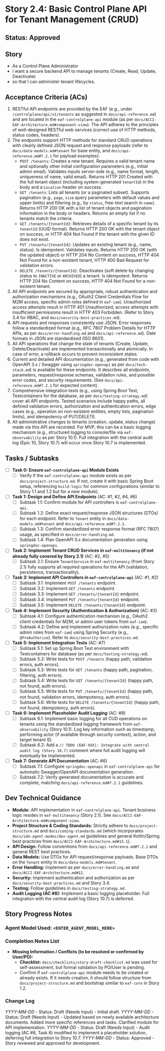 # Story 2.4: Basic Control Plane API for Tenant Management (CRUD)

## Status: Approved

## Story

- As a Control Plane Administrator
- I want a secure backend API to manage tenants (Create, Read, Update, Deactivate)
- so that I can administer tenant lifecycles.

## Acceptance Criteria (ACs)

1. RESTful API endpoints are provided by the EAF (e.g., under `/controlplane/api/v1/tenants` as suggested in `docs/api-reference.md`) and are located in the `eaf-controlplane-api` module (as per `docs/ACCI-EAF-Architecture.md#component-view`). The API adheres to the principles of well-designed RESTful web services (correct use of HTTP methods, status codes, headers).
2. The endpoints support HTTP methods for standard CRUD operations with clearly defined JSON request and response payloads (refer to `docs/data-models.md#tenant` for base entity, and `docs/api-reference.md#7.2.1` for payload examples):
    - `POST /tenants`: Creates a new tenant. Requires a valid tenant name and optionally other initial configuration parameters (e.g., initial admin email). Validates inputs server-side (e.g., name format, length, uniqueness of name, valid email). Returns HTTP 201 Created with the full tenant object (including system-generated `tenantId`) in the body and a `Location` header on success.
    - `GET /tenants`: Lists all tenants (or a paginated subset). Supports pagination (e.g., `page`, `size` query parameters with default values and upper limits) and filtering (e.g., by `status`, free-text search in `name`). Returns HTTP 200 OK with a list of tenant objects and pagination information in the body or headers. Returns an empty list if no tenants match the criteria.
    - `GET /tenants/{tenantId}`: Retrieves details of a specific tenant by its `tenantId` (UUID format). Returns HTTP 200 OK with the tenant object on success, or HTTP 404 Not Found if the tenant with the given ID does not exist.
    - `PUT /tenants/{tenantId}`: Updates an existing tenant (e.g., name, status). Is idempotent. Validates inputs. Returns HTTP 200 OK (with the updated object) or HTTP 204 No Content on success, HTTP 404 Not Found for a non-existent tenant, HTTP 400 Bad Request for validation errors.
    - `DELETE /tenants/{tenantId}`: Deactivates (soft delete by changing status to `INACTIVE` or `ARCHIVED`) a tenant. Is idempotent. Returns HTTP 204 No Content on success, HTTP 404 Not Found for a non-existent tenant.
3. All API endpoints are secured by appropriate, robust authentication and authorization mechanisms (e.g., OAuth2 Client Credentials Flow for M2M access, specific admin roles defined in `eaf-iam`). Unauthorized access attempts result in HTTP 401 Unauthorized; access attempts with insufficient permissions result in HTTP 403 Forbidden. (Refer to Story 3.4 for RBAC, and `docs/security-best-practices.md`).
4. API requests and responses consistently use JSON. Error responses follow a standardized format (e.g., RFC 7807 Problem Details for HTTP APIs, as per `docs/error-handling.md` and `docs/api-reference.md`). Date formats in JSON are standardized (ISO 8601).
5. All API operations that change the state of tenants (Create, Update, Delete/Deactivate) are implemented transactionally and atomically. In case of error, a rollback occurs to prevent inconsistent states.
6. Current and detailed API documentation (e.g., generated from code with OpenAPI 3.x / Swagger using `springdoc-openapi` as per `docs/tech-stack.md`) is available for these endpoints. It describes all endpoints, parameters, request/response schemas, validation rules, and possible error codes, and security requirements. (See `docs/api-reference.md#7.2.1` for expected content).
7. Comprehensive integration tests (e.g., using Spring Boot Test, Testcontainers for the database, as per `docs/testing-strategy.md`) cover all API endpoints. Tested scenarios include happy paths, all defined validation errors, authorization and authentication errors, edge cases (e.g., operation on non-existent entities, empty lists, pagination limits), and idempotency of PUT/DELETE.
8. All administrative changes to tenants (creation, update, status change) made via this API are recorded. For MVP, this can be a basic logging mechanism (e.g., structured logging to console/file via `eaf-observability` as per Story 10.1). Full integration with the central audit log (Epic 10, Story 10.7) will occur once Story 10.7 is implemented.

## Tasks / Subtasks

- [ ] **Task 0: Ensure `eaf-controlplane-api` Module Exists**
  - [ ] Verify if the `eaf-controlplane-api` module exists as per `docs/project-structure.md`. If not, create it with basic Spring Boot setup, referencing `build-logic` for common configurations (similar to Story 1.1 and 1.2 but for a new module).
- [ ] **Task 1: Design and Define API Endpoints** (AC: #1, #2, #4, #6)
  - [ ] Subtask 1.1: Confirm module for API controllers is `eaf-controlplane-api`.
  - [ ] Subtask 1.2: Define exact request/response JSON structures (DTOs) for each endpoint. Refer to `Tenant` entity in `docs/data-models.md#tenant` and `docs/api-reference.md#7.2.1`.
  - [ ] Subtask 1.3: Confirm standardized error response format (RFC 7807) usage, as specified in `docs/error-handling.md`.
  - [ ] Subtask 1.4: Plan OpenAPI 3.x documentation generation using `springdoc-openapi`.
- [ ] **Task 2: Implement Tenant CRUD Services in `eaf-multitenancy` (if not already fully covered by Story 2.1)** (AC: #2, #5)
  - [ ] Subtask 2.1: Ensure `TenantService` in `eaf-multitenancy` (from Story 2.1) fully supports all required operations for the API (validation, persistence, transactionality).
- [ ] **Task 3: Implement API Controllers in `eaf-controlplane-api`** (AC: #1, #2)
  - [ ] Subtask 3.1: Implement `POST /tenants` endpoint.
  - [ ] Subtask 3.2: Implement `GET /tenants` endpoint.
  - [ ] Subtask 3.3: Implement `GET /tenants/{tenantId}` endpoint.
  - [ ] Subtask 3.4: Implement `PUT /tenants/{tenantId}` endpoint.
  - [ ] Subtask 3.5: Implement `DELETE /tenants/{tenantId}` endpoint.
- [ ] **Task 4: Implement Security (Authentication & Authorization)** (AC: #3)
  - [ ] Subtask 4.1: Configure authentication mechanism (e.g., OAuth2 client credentials for M2M, or admin user tokens from `eaf-iam`).
  - [ ] Subtask 4.2: Define and implement authorization rules (e.g., specific admin roles from `eaf-iam`) using Spring Security (e.g., `@PreAuthorize`). Refer to `docs/security-best-practices.md`.
- [ ] **Task 5: Implement Integration Tests** (AC: #7)
  - [ ] Subtask 5.1: Set up Spring Boot Test environment with Testcontainers for database (as per `docs/testing-strategy.md`).
  - [ ] Subtask 5.2: Write tests for `POST /tenants` (happy path, validation errors, auth errors).
  - [ ] Subtask 5.3: Write tests for `GET /tenants` (happy path, pagination, filtering, auth errors).
  - [ ] Subtask 5.4: Write tests for `GET /tenants/{tenantId}` (happy path, not found, auth errors).
  - [ ] Subtask 5.5: Write tests for `PUT /tenants/{tenantId}` (happy path, not found, validation errors, idempotency, auth errors).
  - [ ] Subtask 5.6: Write tests for `DELETE /tenants/{tenantId}` (happy path, not found, idempotency, auth errors).
- [ ] **Task 6: Implement Placeholder Audit Logging** (AC: #8)
  - [ ] Subtask 6.1: Implement basic logging for all CUD operations on tenants using the standardized logging framework from `eaf-observability` (Story 10.1). Log key information such as timestamp, performing actor (if available through security context), action, and target tenant ID.
  - [ ] Subtask 6.2: Add a `// TODO (EAF-XXX): Integrate with central audit log (Story 10.7)` comment where full audit logging will eventually be implemented.
- [ ] **Task 7: Generate API Documentation** (AC: #6)
  - [ ] Subtask 7.1: Configure `springdoc-openapi` in `eaf-controlplane-api` for automatic Swagger/OpenAPI documentation generation.
  - [ ] Subtask 7.2: Verify generated documentation is accurate and complete, matching `docs/api-reference.md#7.2.1` guidelines.

## Dev Technical Guidance

- **Module:** API implementation in `eaf-controlplane-api`. Tenant business logic resides in `eaf-multitenancy` (Story 2.1). See `docs/ACCI-EAF-Architecture.md#component-view`.
- **Project Structure & Coding Standards:** Strictly adhere to `docs/project-structure.md` and `docs/coding-standards.md` (which incorporates `docs/ide-agent-modes/dev-agent.md` guidelines and general Kotlin/Spring best practices from `docs/ACCI-EAF-Architecture.md#13.1`).
- **API Design:** Follow conventions from `docs/api-reference.md#7.2.1` and general REST best practices.
- **Data Models:** Use DTOs for API request/response payloads. Base DTOs on the `Tenant` entity in `docs/data-models.md#tenant`.
- **Error Handling:** Implement as per `docs/error-handling.md` and `docs/ACCI-EAF-Architecture.md#12`.
- **Security:** Implement authentication and authorization as per `docs/security-best-practices.md` and Story 3.4.
- **Testing:** Follow guidelines in `docs/testing-strategy.md`.
- **Audit Logging (AC #8):** Implement a basic logging placeholder. Full integration with the central audit log (Story 10.7) is deferred.

## Story Progress Notes

### Agent Model Used: `<ENTER_AGENT_MODEL_HERE>`

### Completion Notes List

- **Missing Information / Conflicts (to be resolved or confirmed by User/PO):**
  - **Checklist:** `docs/checklists/story-draft-checklist.md` was used for self-assessment, but formal validation by PO/User is pending.
  - Confirm if `eaf-controlplane-api` module needs to be created or already exists. If it needs creation, it should follow structure from `docs/project-structure.md` and bootstrap similar to `eaf-core` in Story 1.2.

### Change Log

*YYYY-MM-DD* - Status: Draft (Needs Input) - Initial draft.
*YYYY-MM-DD* - Status: Draft (Needs Input) - Updated based on newly available architecture documents. Added more specific references and tasks. Clarified module for API implementation.
*YYYY-MM-DD* - Status: Draft (Needs Input) - Audit logging (AC #8, Task 6) modified to implement a placeholder solution, deferring full integration to Story 10.7.
*YYYY-MM-DD* - Status: Approved - Story reviewed and approved for development.
